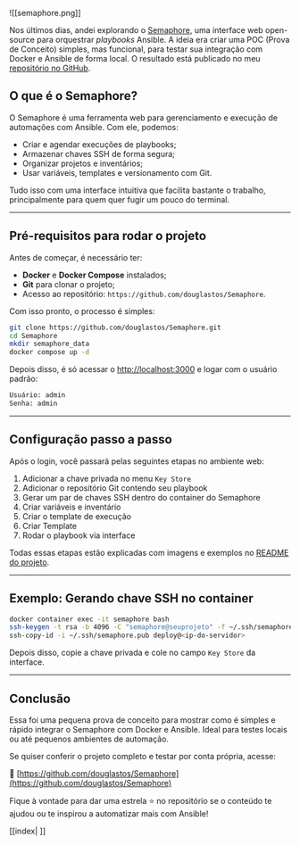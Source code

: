 
![[semaphore.png]]


Nos últimos dias, andei explorando o [Semaphore](https://ansible-semaphore.com/), uma interface web open-source para orquestrar *playbooks* Ansible. A ideia era criar uma POC (Prova de Conceito) simples, mas funcional, para testar sua integração com Docker e Ansible de forma local. O resultado está publicado no meu [repositório no GitHub](https://github.com/douglastos/Semaphore).

## O que é o Semaphore?

O Semaphore é uma ferramenta web para gerenciamento e execução de automações com Ansible. Com ele, podemos:
- Criar e agendar execuções de playbooks;
- Armazenar chaves SSH de forma segura;
- Organizar projetos e inventários;
- Usar variáveis, templates e versionamento com Git.

Tudo isso com uma interface intuitiva que facilita bastante o trabalho, principalmente para quem quer fugir um pouco do terminal.

---

## Pré-requisitos para rodar o projeto

Antes de começar, é necessário ter:
- **Docker** e **Docker Compose** instalados;
- **Git** para clonar o projeto;
- Acesso ao repositório: `https://github.com/douglastos/Semaphore`.

Com isso pronto, o processo é simples:

```bash
git clone https://github.com/douglastos/Semaphore.git
cd Semaphore
mkdir semaphore_data
docker compose up -d
```

Depois disso, é só acessar o [http://localhost:3000](http://localhost:3000) e logar com o usuário padrão:

```txt
Usuário: admin
Senha: admin
```

---

## Configuração passo a passo

Após o login, você passará pelas seguintes etapas no ambiente web:

1. Adicionar a chave privada no menu `Key Store`
2. Adicionar o repositório Git contendo seu playbook
3. Gerar um par de chaves SSH dentro do container do Semaphore
4. Criar variáveis e inventário
5. Criar o template de execução
6. Criar Template
7.  Rodar o playbook via interface

Todas essas etapas estão explicadas com imagens e exemplos no [README do projeto](https://github.com/douglastos/Semaphore/blob/main/README.md).

---

## Exemplo: Gerando chave SSH no container

```bash
docker container exec -it semaphore bash
ssh-keygen -t rsa -b 4096 -C "semaphore@seuprojeto" -f ~/.ssh/semaphore
ssh-copy-id -i ~/.ssh/semaphore.pub deploy@<ip-do-servidor>
```

Depois disso, copie a chave privada e cole no campo `Key Store` da interface.

---

## Conclusão

Essa foi uma pequena prova de conceito para mostrar como é simples e rápido integrar o Semaphore com Docker e Ansible. Ideal para testes locais ou até pequenos ambientes de automação.

Se quiser conferir o projeto completo e testar por conta própria, acesse:

🔗 [https://github.com/douglastos/Semaphore](https://github.com/douglastos/Semaphore)

Fique à vontade para dar uma estrela ⭐ no repositório se o conteúdo te ajudou ou te inspirou a automatizar mais com Ansible!

[[index| ]]

<script src="https://giscus.app/client.js" data-repo="douglastos/douglastos.github.io" data-repo-id="R_kgDOLvf9iw"
data-category="General" data-category-id="DIC_kwDOLixoLc4CeGqc" data-mapping="title"data-strict="1"data-reactions-enabled="1"data-emit-metadata="0"data-input-position="bottom"data-theme="dark"data-lang="pt"crossorigin="anonymous"async>
</script>